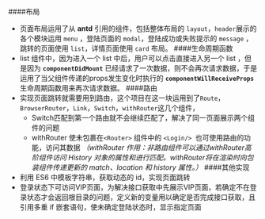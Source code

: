 ####布局
- 页面布局运用了从 **antd** 引用的组件，包括整体布局的 `layout`，`header`展示的各个模块运用 `menu` ，登陆页面的 `modal`，登陆成功或失败提示的 `message` ，跳转的页面使用 `list`，详情页面使用 `card` 布局。
####生命周期函数
- list 组件中，因为进入一个 list 中后，用户可以点击直接进入另一个 list ，但是因为 **`componentDidMount`** 已经请求了一次数据，则不会再次请求数据，于是运用了当父组件传递的props发生变化时执行的 **`componentWillReceiveProps`** 生命周期函数用来再次请求数据。
####路由
- 实现页面跳转就需要用到路由，这个项目在这一块运用到了`Route`，`BrowserRouter`，`Link`，`Switch`，`withRouter`这几个组件，
  - Switch匹配到第一个路由就不会继续匹配了，解决了同一页面展示两个组件的问题
  - withRouter 使未包裹在`<Router>` 组件中的 `<Login/> `也可使用路由的功能，访问其数据
  *（withRouter 作用：非路由组件可以通过withRouter高阶组件访问 History 对象的属性和进行匹配。withRouter将在渲染时向包装组件传递更新的 match、location 和 history 属性。）*
####其他实现
- 利用 ES6 中模板字符串，获取动态的 id，实现页面跳转
- 登录状态下可访问VIP页面，为解决接口获取中先展示VIP页面，若确定不在登录状态才会返回根目录的问题，定义新的变量用以确定是否完成接口获取，且引用多重 if 嵌套语句，使未确定登陆状态时，显示指定页面
